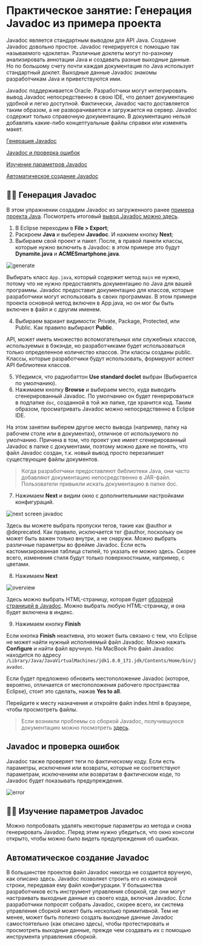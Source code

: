 # Практическое занятие: Генерация Javadoc из примера проекта

Javadoc является стандартным выводом для API Java. Создание Javadoc довольно простое. Javadoc генерируется с помощью так называемого «доклета». Различные доклеты могут по-разному анализировать аннотации Java и создавать разные выходные данные. Но по большому счету почти каждая документация по Java использует стандартный доклет. Выходные данные Javadoc знакомы разработчикам Java и приветствуются ими.

Javadoc поддерживается Oracle. Разработчики могут интегрировать вывод Javadoc непосредственно в свою IDE, что делает документацию удобной и легко доступной. Фактически, Javadoc часто доставляется таким образом, а не разворачивается и загружается на сервер. Javadoc содержит только справочную документацию. В документацию нельзя добавлять какие-либо концептуальные файлы справки или изменять макет.

[Генерация Javadoc](#generate)

[Javadoc и проверка ошибок](#error)

[Изучение параметров Javadoc](#parameters)

[Автоматическое создание Javadoc](#build)

<a name="generate"></a>
## 👨‍💻 Генерация Javadoc

В этом упражнении создадим Javadoc из загруженного ранее [примера проекта Java](Get-the-sample-Java-project.md). Посмотреть итоговый [вывод Javadoc можно здесь](https://idratherbewriting.com/learnapidoc/assets/files/javadoc/index.html).

1. В Eclipse переходим в **File > Export**;
2. Раскроем **Java** и выберем **Javadoc**. И нажмем кнопку **Next**;
3. Выбираем свой проект и пакет. После, в правой панели классы, которые нужно включить в Javadoc: в этом примере это будут **Dynamite.java** и **ACMESmartphone.java**.

![generate](img/7.png)

Выбирать класс `App.java`, который содержит метод `main` не нужно, потому что не нужно предоставлять документацию по Java для вашей программы. Javadoc предоставит документацию для классов, которые разработчики могут использовать в своих программах. В этом примере проекта основной метод включен в App.java, но он мог бы быть включен в файл и с другим именем.

4. Выбираем вариант видимости: Private, Package, Protected, или Public. Как правило выбирают **Public**.

API, может иметь множество вспомогательных или служебных классов, используемых в бэкэнде, но разработчиками будет использоваться только определенное количество классов. Эти классы созданы public. Классы, которые разработчики будут использовать, формируют аспект API библиотеки классов.

5. Убедимся, что радиобаттон **Use standard doclet** выбран (Выбирается по умолчанию).
6. Нажимаем кнопку **Browse** и выбираем место, куда выводить сгенерированный Javadoc. По умолчанию он будет генерироваться в подпапке `doc`, созданной в той же папке, где хранится код. Таким образом, просматривать Javadoc можно непосредственно в Eclipse IDE.

На этом занятии выберем другое место вывода (например, папку на рабочем столе или в документах), отличное от используемого по умолчанию. Причина в том, что проект уже имеет сгенерированный Javadoc в папке с документами, поэтому можно даже не понять, что файл Javadoc создан, т.к. новый вывод просто перезапишет существующие файлы документов.

> Когда разработчики предоставляют библиотеки Java, они часто добавляют документацию непосредственно в JAR-файл. Пользователи привыкли искать документацию в папке doc.

7. Нажимаем  **Next** и видим окно с дополнительными настройками конфигураций.

![next screen javadoc](img/8.png)

Здесь вы можете выбрать пропуски тегов, такие как @author и @deprecated. Как правило, исключается тег @author, поскольку он может быть важен только внутри, а не снаружи. Можно выбрать различные параметры во фрейме Javadoc. Если есть кастомизированная таблица стилей, то указать ее можно здесь. Скорее всего, изменения стиля будут только поверхностными, например, с цветами.

8. Нажимаем **Next**

![overview](img/9.png)

Здесь можно выбрать HTML-страницу, которая будет [обзорной страницей в Javadoc](https://docs.oracle.com/javase/7/docs/technotes/tools/windows/javadoc.html#overviewcomment). Можно выбрать любую HTML-страницу, и она будет включена в индекс.

9. Нажимаем кнопку **Finish**

Если кнопка **Finish** неактивна, это может быть связано с тем, что Eclipse не может найти нужный исполняемый файл Javadoc. Можно нажать **Configure** и найти файл вручную. На MacBook Pro файл Javadoc находится по адресу `/Library/Java/JavaVirtualMachines/jdk1.8.0_171.jdk/Contents/Home/bin/javadoc`.

Если будет предложено обновить местоположение Javadoc (которое, вероятно, отличается от местоположения рабочего пространства Eclipse), стоит это сделать, нажав **Yes to all**.

Перейдите к месту назначения и откройте файл index.html в браузере, чтобы просмотреть файлы.

> Если возникли проблемы со сборкой Javadoc, получившуюся документацию можно посмотреть [здесь](https://idratherbewriting.com/learnapidoc/assets/files/javadoc/index.html).

<a name="error"></a>
## Javadoc и проверка ошибок

Javadoc также проверяет теги по фактическому коду. Если есть параметры, исключения или возвраты, которые не соответствуют параметрам, исключениям или возвратам в фактическом коде, то Javadoc будет показывать предупреждения.

![error](img/10.png)

<a name="parameters"></a>
## 👨‍💻 Изучение параметров Javadoc

Можно попробовать удалять некоторые параметры из метода и снова генерировать Javadoc. Перед этим нужно убедиться, что окно консоли открыто, чтобы можно было видеть предупреждения об ошибках.

<a name="build"></a>
## Автоматическое создание Javadoc

В большинстве проектов файл Javadoc никогда не создается вручную, как описано здесь. Javadoc позволяет строить его из командной строки, передавая ему файл конфигурации. У большинства разработчиков есть инструмент управления сборкой, где они могут настраивать выходные данные из своего кода, включая Javadoc. Если разработчики попросят собрать Javadoc, скорее всего, их система управления сборкой может быть несколько примитивной. Тем не менее, может быть полезно создать выходные данные Javadoc самостоятельно (как описано здесь), чтобы протестировать и просмотреть выходные данные, прежде чем создавать их с помощью инструмента управления сборкой.
